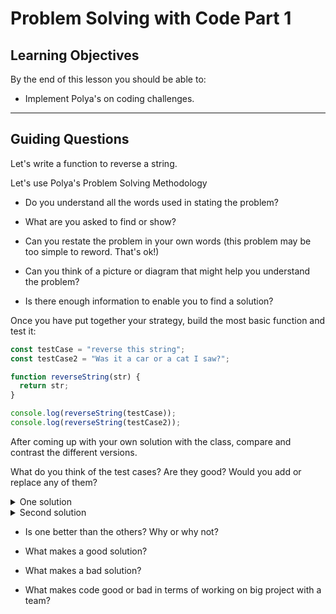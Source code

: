 # Problem Solving with Code Part 1

## Learning Objectives

By the end of this lesson you should be able to:

- Implement Polya's on coding challenges.

---

## Guiding Questions

Let's write a function to reverse a string.

Let's use Polya's Problem Solving Methodology

- Do you understand all the words used in stating the problem?

- What are you asked to find or show?

- Can you restate the problem in your own words (this problem may be too simple to reword. That's ok!)

- Can you think of a picture or diagram that might help you understand the problem?

- Is there enough information to enable you to find a solution?

Once you have put together your strategy, build the most basic function and test it:

```js
const testCase = "reverse this string";
const testCase2 = "Was it a car or a cat I saw?";

function reverseString(str) {
  return str;
}

console.log(reverseString(testCase));
console.log(reverseString(testCase2));
```

After coming up with your own solution with the class, compare and contrast the different versions.

What do you think of the test cases? Are they good? Would you add or replace any of them?

<details><summary>One solution</summary>

- Create a new array that will hold the letters in reverse
- Write a for loop that will take each letter and put it into the new array from the last letter to the first
- Join the array back to a string

```js
function reverseString(str) {
  const reversedArray = [];
  for (let i = str.length - 1; i >= 0; i--) {
    reversedArray.push(str[i]);
  }
  const reversedString = reversedArray.join("");
  return reversedString;
}
```

<hr>

</details>

<details><summary>Second solution</summary>

- Create a new array that will hold the letters in reverse
- Use the array method reverse
- Join the array back to a string

```js
function reverseString(str) {
  const reversedArray = str.split("");
  reversedArray.reverse();
  const reversedString = reversedArray.join("");
  return reversedString;
}
```

Can we make this solution more succinct? Let's chain two methods.

```js
function reverseString(str) {
  const reversedArray = str.split("").reverse();
  const reversedString = reversedArray.join("");
  return reversedString;
}
```

Let's chain three methods.

```js
function reverseString(str) {
  const reversedString = str.split("").reverse().join("");
  return reversedString;
}
```

Let's return the value right away instead of saving it to a variable.

```js
function reverseString(str) {
  return str.split("").reverse().join("");
}
```

Notice that we started with a long version and made sure it worked. Then we went back and shortened the solution. This is totally ok!

<hr>

</details>

- Is one better than the others? Why or why not?

- What makes a good solution?

- What makes a bad solution?

- What makes code good or bad in terms of working on big project with a team?
